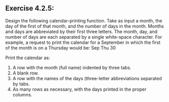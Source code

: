 ## Exercise 4.2.5:
Design the following calendar-printing function. Take as input a month, 
the day of the first of that month, and the number of days in the month.
Months and days are abbreviated by their first three letters. The month,
day, and number of days are each separated by a single white-space
character. For example, a request to print the calendar for a September
in which the first of the month is on a Thursday would be: Sep Thu 30

Print the calendar as:
1. A row with the month (full name) indented by three tabs.
2. A blank row.
3. A row with the names of the days (three-letter abbreviations separated
by tabs.
4. As many rows as necessary, with the days printed in the proper columns.